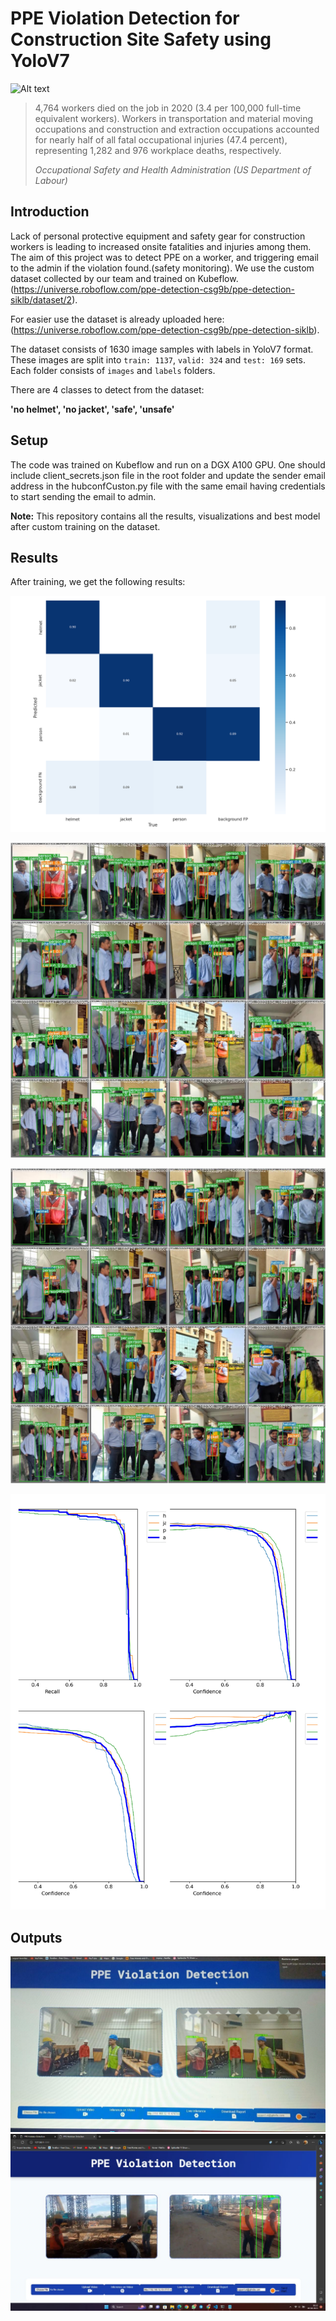 # PPE Violation Detection for Construction Site Safety using YoloV7
![Alt text](media/intro.gif)
> 4,764 workers died on the job in 2020 (3.4 per 100,000 full-time equivalent workers). Workers in transportation and material moving occupations and construction and extraction occupations accounted for nearly half of all fatal occupational injuries (47.4 percent), representing 1,282 and 976 workplace deaths, respectively. 
>
> *Occupational Safety and Health Administration (US Department of Labour)*


## Introduction

Lack of personal protective equipment and safety gear for construction workers is leading to increased onsite fatalities and injuries among them. The aim of this project was to detect PPE on a worker, and triggering email to the admin if the violation found.(safety monitoring). We use the custom dataset collected by our team and trained on Kubeflow.(https://universe.roboflow.com/ppe-detection-csg9b/ppe-detection-siklb/dataset/2). 

For easier use the dataset is already uploaded here: (https://universe.roboflow.com/ppe-detection-csg9b/ppe-detection-siklb).


The dataset consists of 1630 image samples with labels in YoloV7 format. These images are split into `train: 1137`, `valid: 324` and `test: 169` sets. Each folder consists of `images` and `labels` folders.

There are 4 classes to detect from the dataset: 

**'no helmet', 'no jacket', 'safe', 'unsafe'**



## Setup

The code was trained on Kubeflow and run on a DGX A100 GPU. One should include client_secrets.json file in the root folder and update the sender email address in the hubconfCuston.py file with the same email having credentials to start sending the email to admin.

**Note:** This repository contains all the results, visualizations and best model after custom training on the dataset.

## Results

After training, we get the following results:

![Alt text](results/confusion_matrix.png)

![Alt text](results/test_batch2_pred.jpeg)

![Alt text](results/test_batch2_labels.jpeg)

![Alt text](results/IMG_20230520_043809.jpg)

## Outputs

![Alt text](output/IMG_20230520_034649.jpg)
![Alt text](output/IMG-20230406-WA0022.jpg)
